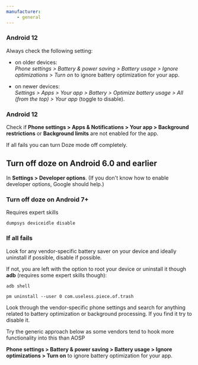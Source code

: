 ```yaml
---
manufacturer:
    - general
---
```


### Android 12

Always check the following setting:

- on older devices:<br>
_Phone settings > Battery & power saving > Battery usage > Ignore optimizations > Turn on_ to ignore battery optimization for your app.

- on newer devices:<br>
_Settings > Apps > Your app > Battery > Optimize battery usage > All (from the top) > Your app_ (toggle to disable).

### Android 12

Check if **Phone settings > Apps & Notifications > Your app > Background restrictions** or **Background limits** are not enabled for the app.

If all fails you can turn Doze mode off completely.

## Turn off doze on Android 6.0 and earlier

In **Settings > Developer options**. (If you don't know how to enable developer options, Google should help.)

### Turn off doze on Android 7+

Requires expert skills

`dumpsys deviceidle disable`

### If all fails

Look for any vendor-specific battery saver on your device and ideally uninstall if possible, disable if possible.


If not, you are left with the option to root your device or uninstall it though **adb** (requires some expert skills though):

`adb shell`

`pm uninstall --user 0 com.useless.piece.of.trash`


Look through the vendor-specific phone settings and search for anything related to battery optimization or background processing.
If you find it try to disable it.


Try the generic approach below as some vendors tend to hook more functionality into this than AOSP


**Phone settings > Battery & power saving > Battery usage > Ignore optimizations > Turn on** to ignore battery optimization for your app.
